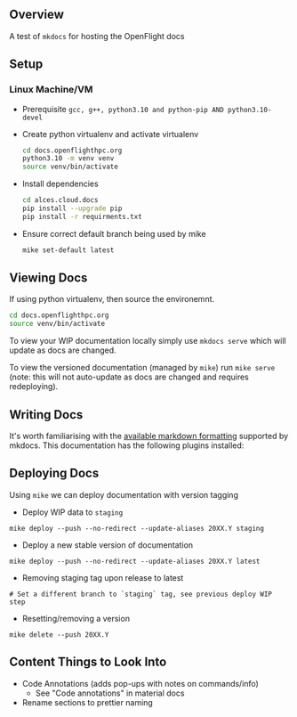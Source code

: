 ## Overview

A test of `mkdocs` for hosting the OpenFlight docs

## Setup

### Linux Machine/VM
- Prerequisite
  `gcc, g++, python3.10 and python-pip AND python3.10-devel`

- Create python virtualenv and activate virtualenv
  ```bash
  cd docs.openflighthpc.org
  python3.10 -m venv venv
  source venv/bin/activate
  ```

-  Install dependencies
   ```bash
   cd alces.cloud.docs
   pip install --upgrade pip
   pip install -r requirments.txt
   ```

- Ensure correct default branch being used by mike
  ```bash
  mike set-default latest
  ```

## Viewing Docs

If using python virtualenv, then source the environemnt.
  ```bash
  cd docs.openflighthpc.org
  source venv/bin/activate
  ```

To view your WIP documentation locally simply use `mkdocs serve` which will update as docs are changed. 

To view the versioned documentation (managed by `mike`) run `mike serve` (note: this will not auto-update as docs are changed and requires redeploying).

## Writing Docs

It's worth familiarising with the [available markdown formatting](https://www.mkdocs.org/user-guide/writing-your-docs/#writing-with-markdown) supported by mkdocs. This documentation has the following plugins installed:


## Deploying Docs

Using `mike` we can deploy documentation with version tagging

- Deploy WIP data to `staging` 
```
mike deploy --push --no-redirect --update-aliases 20XX.Y staging
```

- Deploy a new stable version of documentation
```
mike deploy --push --no-redirect --update-aliases 20XX.Y latest
```

- Removing staging tag upon release to latest 
```
# Set a different branch to `staging` tag, see previous deploy WIP step
```

- Resetting/removing a version 
```
mike delete --push 20XX.Y
```


## Content Things to Look Into

- Code Annotations (adds pop-ups with notes on commands/info) 
    - See "Code annotations" in material docs
- Rename sections to prettier naming
